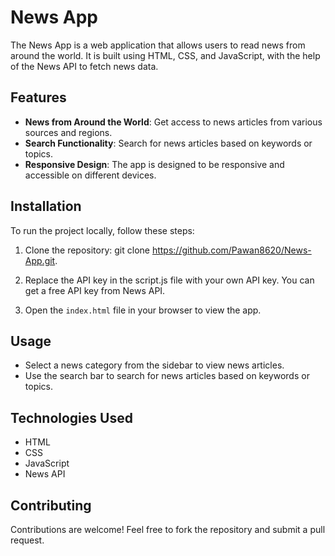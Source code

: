 # News App

The News App is a web application that allows users to read news from around the world. It is built using HTML, CSS, and JavaScript, with the help of the News API to fetch news data.

## Features

- **News from Around the World**: Get access to news articles from various sources and regions.
- **Search Functionality**: Search for news articles based on keywords or topics.
- **Responsive Design**: The app is designed to be responsive and accessible on different devices.
  

## Installation

To run the project locally, follow these steps:

1. Clone the repository:
   git clone https://github.com/Pawan8620/News-App.git.

2. Replace the API key in the script.js file with your own API key.
   You can get a free API key from News API.

3. Open the `index.html` file in your browser to view the app.

## Usage

- Select a news category from the sidebar to view news articles.
- Use the search bar to search for news articles based on keywords or topics.

## Technologies Used

- HTML
- CSS
- JavaScript
- News API

## Contributing

Contributions are welcome! Feel free to fork the repository and submit a pull request.
